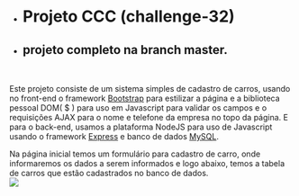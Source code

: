 * <h1>Projeto CCC (challenge-32)</h1>
* <h2>projeto completo na branch master.</h2>
<br>
<p>
  Este projeto consiste de um sistema simples de cadastro de carros, usando no front-end o framework <a href="https://getbootstrap.com/">Bootstrap</a> para estilizar a página e a biblioteca pessoal DOM( $ ) para uso em Javascript para validar os campos e o requisições AJAX para o nome e telefone da empresa no topo da página. E para o back-end, usamos a plataforma NodeJS para uso de Javascript usando o framework <a href="https://expressjs.com/pt-br/">Express</a> e banco de dados <a href="https://www.mysql.com/">MySQL</a>.
</p>
<p>
  Na página inicial temos um formulário para cadastro de carro, onde informaremos os dados a serem informados e logo abaixo,
  temos a tabela de carros que estão cadastrados no banco de dados.<br>
  <img src="./description/home.png" />

</p>
